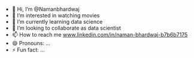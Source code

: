 - 👋 Hi, I’m @Namanbhardwaj
- 👀 I’m interested in watching movies
- 🌱 I’m currently learning data science
- 💞️ I’m looking to collaborate as data scientist
- 📫 How to reach me www.linkedin.com/in/naman-bhardwaj-b7b6b7175 
- 😄 Pronouns: ...
- ⚡ Fun fact: ...

<!---
Namanbhardwaj26kp/Namanbhardwaj26kp is a ✨ special ✨ repository because its `README.md` (this file) appears on your GitHub profile.
You can click the Preview link to take a look at your changes.
--->
